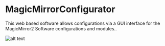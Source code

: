 # MagicMirrorConfigurator
This web based software allows configurations via a GUI interface for the MagicMirror2 Software configurations and modules..

![alt text](https://goo.gl/QQL4n9.qr)

